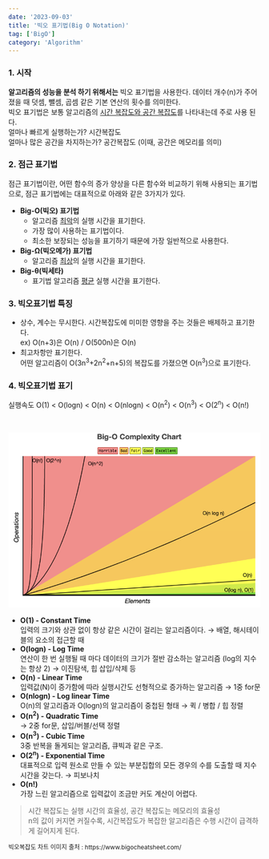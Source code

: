 ```yaml
---
date: '2023-09-03'
title: '빅오 표기법(Big O Notation)'
tag: ['BigO']
category: 'Algorithm'
---
```


### 1. 시작

**알고리즘의 성능을 분석 하기 위해서는** 빅오 표기법을 사용한다. 데이터 개수(n)가 주어졌을 때 덧셈, 뺄셈, 곱셈 같은 기본 연산의 횟수를 의미한다. <br/>
빅오 표기법은 보통 알고리즘의 <u>시간 복잡도와 공간 복잡도</u>를 나타내는데 주로 사용 된다. <br/>
얼마나 빠르게 실행하는가? 시간복잡도<br/>
얼마나 많은 공간을 차지하는가? 공간복잡도 (이때, 공간은 메모리를 의미)

### 2. 점근 표기법

점근 표기법이란, 어떤 함수의 증가 양상을 다른 함수와 비교하기 위해 사용되는 표기법으로, 점근 표기법에는 대표적으로 아래와 같은 3가지가 있다.
<br/>

- **Big-O(빅오) 표기법**
  - 알고리즘 <u>최악</u>의 실행 시간을 표기한다.
  - 가장 많이 사용하는 표기법이다.
  - 최소한 보장되는 성능을 표기하기 때문에 가장 일반적으로 사용한다.
- **Big-Ω(빅오메가) 표기법**
  - 알고리즘 <u>최상</u>의 실행 시간을 표기한다.
- **Big-θ(빅세타)**
  - 표기법 알고리즘 <u>평균</u> 실행 시간을 표기한다.

### 3. 빅오표기법 특징

- 상수, 계수는 무시한다.
  시간복잡도에 미미한 영향을 주는 것들은 배제하고 표기한다. <br/>
  ex) O(n+3)은 O(n) / O(500n)은 O(n)
- 최고차항만 표기한다. <br/>
  어떤 알고리즘이 O(3n<sup>3</sup>+2n<sup>2</sup>+n+5)의 복잡도를 가졌으면 O(n<sup>3</sup>)으로 표기한다.

### 4. 빅오표기법 표기

실행속도 <span class='highlight'>O(1) < O(logn) < O(n) < O(nlogn) < O(n<sup>2</sup>) < O(n<sup>3</sup>) < O(2<sup>n</sup>) < O(n!)</span>

<br/>

![img](Images/bigO_chart.png)

- **O(1) - Constant Time** <br/>
  입력의 크기와 상관 없이 항상 같은 시간이 걸리는 알고리즘이다.
  <span class='highlight'>&rarr; 배열, 해시테이블의 요소의 접근할 때 </span>
- **O(logn) - Log Time**<br/>
  연산이 한 번 실행될 때 마다 데이터의 크기가 절반 감소하는 알고리즘 (log의 지수는 항상 2)
  <span class='highlight'>&rarr; 이진탐색, 힙 삽입/삭제 등</span>
- **O(n) - Linear Time** <br/>
  입력값(N)이 증가함에 따라 실행시간도 선형적으로 증가하는 알고리즘
  <span class='highlight'>&rarr; 1중 for문</span>
- **O(nlogn) - Log linear Time**<br/>
  O(n)의 알고리즘과 O(logn)의 알고리즘이 중첩된 형태
  <span class='highlight'>&rarr; 퀵 / 병합 / 힙 정렬</span>
- **O(n<sup>2</sup>) - Quadratic Time** <br/>
  <span class='highlight'>&rarr; 2중 for문, 삽입/버블/선택 정렬</span>
- **O(n<sup>3</sup>) - Cubic Time** <br/>
  3중 반복을 돌게되는 알고리즘, 큐빅과 같은 구조.
- **O(2<sup>n</sup>) - Exponential Time**<br/>
  대표적으로 입력 원소로 만들 수 있는 부분집합의 모든 경우의 수를 도출할 때 지수시간을 갖는다.
  <span class='highlight'>&rarr; 피보나치</span>
- **O(n!)** <br/>
  가장 느린 알고리즘으로 입력값이 조금만 커도 계산이 어렵다.

> 시간 복잡도는 실행 시간의 효율성, 공간 복잡도는 메모리의 효율성 <br/>
> n의 값이 커지면 커질수록, 시간복잡도가 복잡한 알고리즘은 수행 시간이 급격하게 길어지게 된다.

<p style="font-size: 12px;">빅오복잡도 차트 이미지 출처 : https://www.bigocheatsheet.com/</p>
